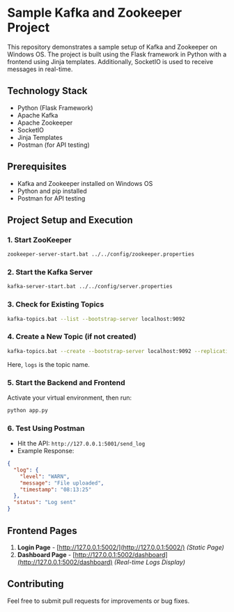 # Sample Kafka and Zookeeper Project

This repository demonstrates a sample setup of Kafka and Zookeeper on Windows OS. The project is built using the Flask framework in Python with a frontend using Jinja templates. Additionally, SocketIO is used to receive messages in real-time.

## Technology Stack
- Python (Flask Framework)
- Apache Kafka
- Apache Zookeeper
- SocketIO
- Jinja Templates
- Postman (for API testing)

## Prerequisites
- Kafka and Zookeeper installed on Windows OS
- Python and pip installed
- Postman for API testing

## Project Setup and Execution

### 1. Start ZooKeeper
```bash
zookeeper-server-start.bat ../../config/zookeeper.properties
```

### 2. Start the Kafka Server
```bash
kafka-server-start.bat ../../config/server.properties
```

### 3. Check for Existing Topics
```bash
kafka-topics.bat --list --bootstrap-server localhost:9092
```

### 4. Create a New Topic (if not created)
```bash
kafka-topics.bat --create --bootstrap-server localhost:9092 --replication-factor 1 --partitions 1 --topic logs
```
Here, `logs` is the topic name.

### 5. Start the Backend and Frontend
Activate your virtual environment, then run:
```bash
python app.py
```

### 6. Test Using Postman
- Hit the API: `http://127.0.0.1:5001/send_log`
- Example Response:
```json
{
  "log": {
    "level": "WARN",
    "message": "File uploaded",
    "timestamp": "08:13:25"
  },
  "status": "Log sent"
}
```

## Frontend Pages
1. **Login Page** - [http://127.0.0.1:5002/](http://127.0.0.1:5002/) *(Static Page)*
2. **Dashboard Page** - [http://127.0.0.1:5002/dashboard](http://127.0.0.1:5002/dashboard) *(Real-time Logs Display)*

## Contributing
Feel free to submit pull requests for improvements or bug fixes.